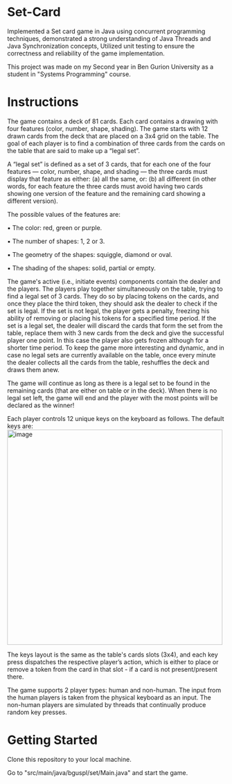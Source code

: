 # Set-Card

Implemented a Set card game in Java using concurrent programming techniques, demonstrated a strong understanding of Java Threads and Java Synchronization concepts, Utilized unit testing to ensure the correctness and reliability of the game implementation.

This project was made on my Second year in Ben Gurion University as a student in "Systems Programming" course.

# Instructions
The game contains a deck of 81 cards. Each card contains a drawing with four features (color, number, shape, shading).
The game starts with 12 drawn cards from the deck that are placed on a 3x4 grid on the table.
The goal of each player is to find a combination of three cards from the cards on the table that are said to make up a “legal set”.

A “legal set” is defined as a set of 3 cards, that for each one of the four features — color,
number, shape, and shading — the three cards must display that feature as either: (a) all the
same, or: (b) all different (in other words, for each feature the three cards must avoid having
two cards showing one version of the feature and the remaining card showing a different
version).

The possible values of the features are:

▪ The color: red, green or purple.

▪ The number of shapes: 1, 2 or 3.

▪ The geometry of the shapes: squiggle, diamond or oval.

▪ The shading of the shapes: solid, partial or empty.

The game's active (i.e., initiate events) components contain the dealer and the players.
The players play together simultaneously on the table, trying to find a legal set of 3 cards. They do so by placing tokens on the cards, and once they place the third token, they should ask the dealer to check if the set is legal. If the set is not legal, the player gets a penalty, freezing his ability of removing or placing his tokens for a specified time period. If the set is a legal set, the dealer will discard the cards that form the set from the table, replace them with 3 new cards from the deck and give the successful player one point. In this case the player also gets frozen although for a shorter time period.
To keep the game more interesting and dynamic, and in case no legal sets are currently available on the table, once every minute the dealer collects all the cards from the table, reshuffles the deck and draws them anew.

The game will continue as long as there is a legal set to be found in the remaining cards (that are either on table or in the deck). When there is no legal set left, the game will end and the player with the most points will be declared as the winner!

Each player controls 12 unique keys on the keyboard as follows. The default keys are:
<img width="497" alt="image" src="https://github.com/hadasfire/Set-Card/assets/130358405/5b02c8c4-e56a-4baa-8287-2486dcc97700">

The keys layout is the same as the table's cards slots (3x4), and each key press dispatches the respective player’s action, which is either to place or remove a token from the card in that slot - if a card is not present/present there.

The game supports 2 player types: human and non-human. The input from the human players is taken from the physical keyboard as an input. The non-human players are simulated by threads that continually produce random key presses.

# Getting Started

Clone this repository to your local machine. 

Go to "src/main/java/bguspl/set/Main.java" and start the game.
